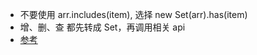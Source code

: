 - 不要使用 arr.includes(item), 选择 new Set(arr).has(item)
- 增、删、查 都先转成 Set，再调用相关 api
- [参考](https://juejin.im/post/5d2284dc51882579df4a4cee)
